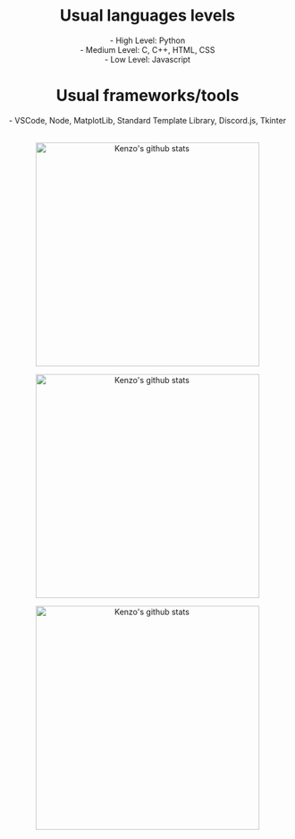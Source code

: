 <center>
    <h1> Usual languages levels </h1>
    - High Level: Python
    <br>
    - Medium Level: C, C++, HTML, CSS
    <br>
    - Low Level: Javascript
    <br>
    <h1> Usual frameworks/tools </h1>
    - VSCode, Node, MatplotLib, Standard Template Library, Discord.js, Tkinter
    <br>
    <br>
    <tr>
      <td>
        <p align="center"><a href="#"><img width="400px" src="https://github-readme-stats.PAT_1.app/api?username=Kenzo-Sugai&show_icons=true&count_private=true&hide_border=true&&exclude_repo=DatabaseAnalysisProject,probability-and-statistics-database-analysis,FacialRecognitionProject,ClassroomProject&include_all_commits=true&theme=radical" alt="Kenzo's github stats"/>
          </a></p>
       <p align="center"><a href="#"><img width="400px" src="https://github-readme-streak-stats.herokuapp.com/?user=Kenzo-Sugai&hide_border=true&theme=radical"  alt="Kenzo's github stats"/></a></p>
      </td>
       <td>
        <p align="center"><a href="#"><img width="400px" src="https://github-readme-stats.vercel.app/api/top-langs?username=Kenzo-Sugai&layout=compact&langs_count=20&hide_border=true&theme=radical" alt="Kenzo's github stats"/> </a></p>
      </td>
      </tr>
</center>
<br/>
